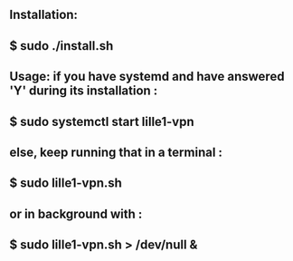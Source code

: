 
Installation:
----------------------
$ sudo ./install.sh
------------------------

Usage:
if you have systemd and have answered 'Y' during its installation :
---------------------------------
$ sudo systemctl start lille1-vpn
---------------------------------

else, keep running that in a terminal :
--------------------
$ sudo lille1-vpn.sh
--------------------

or in background with :
----------------------------------
$ sudo lille1-vpn.sh > /dev/null &
----------------------------------
